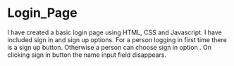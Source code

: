 # Login_Page
I have created a basic login page using HTML, CSS and Javascript. I have included sign in and sign up options. For a person logging in first time there is a sign up button. Otherwise a person can choose sign in option . On clicking sign in button the name input field disappears. 
